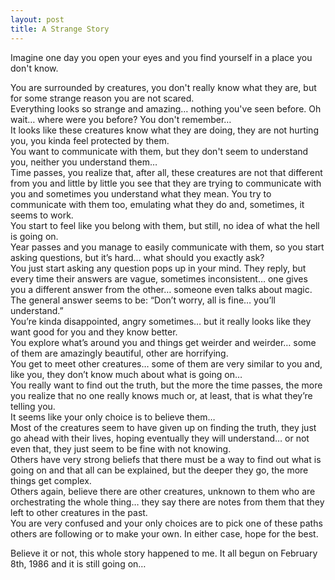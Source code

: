 ```yaml
---
layout: post
title: A Strange Story
---
```


Imagine one day you open your eyes and you find yourself in a place you don't know.  

You are surrounded by creatures, you don't really know what they are, but for some strange reason you are not scared.   
Everything looks so strange and amazing… nothing you've seen before. Oh wait… where were you before? You don't remember…   
It looks like these creatures know what they are doing, they are not hurting you, you kinda feel protected by them.   
You want to communicate with them, but they don't seem to understand you, neither you understand them…   
Time passes, you realize that, after all, these creatures are not that different from you and little by little you see that they are trying to communicate with you and sometimes you understand what they mean. You try to communicate with them too, emulating what they do and, sometimes, it seems to work.   
You start to feel like you belong with them, but still, no idea of what the hell is going on.   
Year passes and you manage to easily communicate with them, so you start asking questions, but it’s hard… what should you exactly ask?   
You just start asking any question pops up in your mind. They reply, but every time their answers are vague, sometimes inconsistent… one gives you a different answer from the other… someone even talks about magic. The general answer seems to be: “Don’t worry, all is fine… you’ll understand.”   
You’re kinda disappointed, angry sometimes… but it really looks like they want good for you and they know better.   
You explore what’s around you and things get weirder and weirder… some of them are amazingly beautiful, other are horrifying.   
You get to meet other creatures… some of them are very similar to you and, like you, they don’t know much about what is going on…   
You really want to find out the truth, but the more the time passes, the more you realize that no one really knows much or, at least, that is what they’re telling you.   
It seems like your only choice is to believe them…   
Most of the creatures seem to have given up on finding the truth, they just go ahead with their lives, hoping eventually they will understand… or not even that, they just seem to be fine with not knowing.   
Others have very strong beliefs that there must be a way to find out what is going on and that all can be explained, but the deeper they go, the more things get complex.   
Others again, believe there are other creatures, unknown to them who are orchestrating the whole thing… they say there are notes from them that they left to other creatures in the past.   
You are very confused and your only choices are to pick one of these paths others are following or to make your own. In either case, hope for the best.   
   
Believe it or not, this whole story happened to me. It all begun on February 8th, 1986 and it is still going on…
